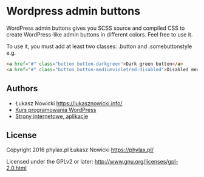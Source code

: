 # Wordpress admin buttons
WordPress admin buttons gives you SCSS source and compiled CSS to create WordPress-like admin buttons in different colors. Feel free to use it.

To use it, you must add at least two classes: .button and .somebuttonstyle e.g.

```HTML
<a href="#" class="button button-darkgreen">Dark green button</a>
<a href="#" class="button button-mediumvioletred-disabled">Disabled medium violet red button</a>
```

## Authors
* Łukasz Nowicki <https://lukasznowicki.info/>
* [Kurs programowania WordPress](https://wpkurs.pl/)
* [Strony internetowe, aplikacje](https://phylax.pl/)



## License
Copyright 2016 phylax.pl Łukasz Nowicki
<https://phylax.pl/>

Licensed under the GPLv2 or later: <http://www.gnu.org/licenses/gpl-2.0.html>

